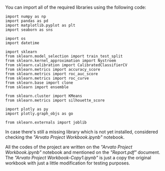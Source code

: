 You can import all of the required libraries using the following code:

    import numpy as np
    import pandas as pd
    import matplotlib.pyplot as plt
    import seaborn as sns

    import os
    import datetime

    import sklearn
    from sklearn.model_selection import train_test_split
    from sklearn.kernel_approximation import Nystroem
    from sklearn.calibration import CalibratedClassifierCV
    from sklearn.metrics import accuracy_score
    from sklearn.metrics import roc_auc_score
    from sklearn.metrics import roc_curve
    from sklearn.base import clone
    from sklearn import ensemble

    from sklearn.cluster import KMeans
    from sklearn.metrics import silhouette_score

    import plotly as py
    import plotly.graph_objs as go

    from sklearn.externals import joblib

In case there's still a missing library which is not yet installed, considered checking the *"Arvato Project Workbook.ipynb"* notebook.

All the codes of the project are written on the *"Arvato Project Workbook.ipynb"* notebook and mentioned on the *"Report.pdf"* document. The *"Arvato Project Workbook-Copy1.ipynb"* is just a copy the original workbook with just a little modification for testing purposes.
